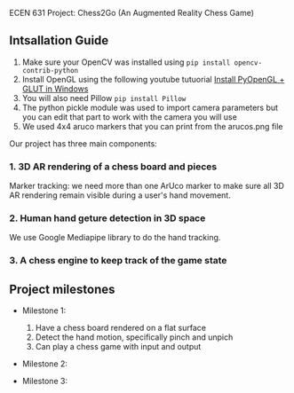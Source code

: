 ECEN 631 Project: Chess2Go (An Augmented Reality Chess Game)

## Intsallation Guide
1. Make sure your OpenCV was installed using `pip install opencv-contrib-python`
2. Install OpenGL using the following youtube tutuorial [Install PyOpenGL + GLUT in Windows](https://www.youtube.com/watch?v=a4NVQC_2S2U&t=314s&ab_channel=NaseemShah)
3. You will also need Pillow `pip install Pillow`
4. The python pickle module was used to import camera parameters but you can 
edit that part to work with the camera you will use
5. We used 4x4 aruco markers that you can print from the arucos.png file

Our project has three main components:

### 1. 3D AR rendering of a chess board and pieces

Marker tracking: we need more than one ArUco marker to make sure all 3D AR rendering remain visible during a user's hand movement.

### 2. Human hand geture detection in 3D space

We use Google Mediapipe library to do the hand tracking. 

### 3. A chess engine to keep track of the game state


## Project milestones

* Milestone 1: 

    1. Have a chess board rendered on a flat surface
    2. Detect the hand motion, specifically pinch and unpich
    3. Can play a chess game with input and output

* Milestone 2: 


* Milestone 3: 
